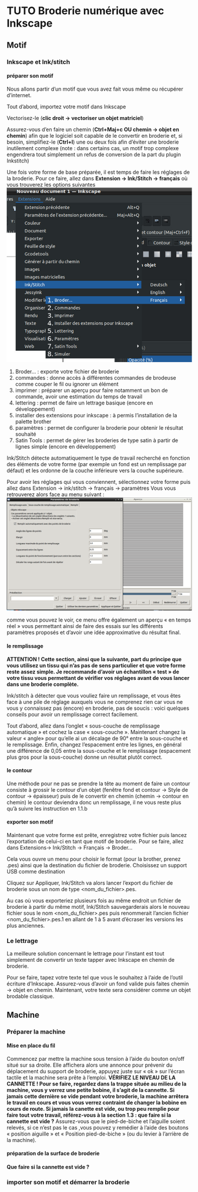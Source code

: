 # TUTO Broderie numérique avec Inkscape
## Motif
### Inkscape et Ink/stitch
#### préparer son motif
Nous allons partir d’un motif que vous avez fait vous même ou récupérer d’internet.

Tout d’abord, importez votre motif dans Inkscape

Vectorisez-le (**clic droit → vectoriser un objet matriciel**)

Assurez-vous d’en faire un chemin (**Ctrl+Maj+c OU chemin → objet en chemin**) afin que le logiciel soit capable de le convertir en  broderie et, si besoin, simplifiez-le (**Ctrl+l**) une ou deux fois afin d’éviter une broderie inutilement complexe (note : dans certains cas, un motif trop complexe engendrera tout simplement un refus de conversion de la part du plugin Inkstitch)

Une fois votre forme de base préparée, il est temps de faire les réglages de la broderie.
Pour ce faire, allez dans **Extension → Ink/Stitch → français** où vous trouverez les options suivantes
![image1](./assets/images/brodeusetuto1.jpg)
1. Broder… : exporte votre fichier de broderie
2. commandes : donne accès à différentes commandes de brodeuse comme couper le fil ou ignorer un élément
3. imprimer : préparer un aperçu pour faire notamment un bon de commande, avoir une estimation du temps de travail
4. lettering : permet de faire un lettrage basique (encore en développement)
5. installer des extensions pour inkscape : à permis l’installation de la palette brother
6. paramètres : permet de configurer la broderie pour obtenir le résultat souhaité
7. Satin Tools : permet de gérer les broderies de type satin à partir de lignes simple (encore en développement)

Ink/Stitch détecte automatiquement le type de travail recherché en fonction des éléments de votre forme (par exemple un fond est un remplissage par défaut) et les ordonne de la couche inférieure vers la couche supérieure.

Pour avoir les réglages qui vous conviennent, sélectionnez votre forme puis allez dans
Extension → ink/stitch → français → paramètres
Vous vous retrouverez alors face au menu suivant :
![image2](./assets/images/brodeusetuto2.jpg)

comme vous pouvez le voir, ce menu offre également un aperçu « en temps réel » vous permettant ainsi de faire des essais sur les différents paramètres proposés et d’avoir une idée approximative du résultat final.
#### le remplissage
**ATTENTION !
Cette section, ainsi que la suivante, part du principe que vous utilisez un tissu qui n’as pas de sens particulier et que votre forme reste assez simple.
Je recommande d’avoir un échantillon « test » de votre tissu vous permettant de vérifier vos réglages avant de vous lancer dans une broderie complète.**

Ink/stitch à détecter que vous vouliez faire un remplissage, et vous êtes face à une pile de réglage auxquels vous ne comprenez rien car vous ne vous y connaissez pas (encore) en broderie, pas de soucis : voici quelques conseils pour avoir un remplissage correct facilement.

Tout d’abord, allez dans l’onglet « sous-couche de remplissage automatique » et cochez la case « sous-couche ».
Maintenant changez la valeur « angle» pour qu’elle ai un décalage de 90° entre la sous-couche et le remplissage.
Enfin, changez l’espacement entre les lignes, en général une différence de 0,05 entre la sous-couche et le remplissage (espacement plus gros pour la sous-couche) donne un résultat plutôt correct.
#### le contour
Une méthode pour ne pas se prendre la tête au moment de faire un contour consiste à grossir le contour d’un objet (fenêtre fond et contour → Style de contour → épaisseur) puis de le convertir en chemin (chemin → contour en chemin) le contour deviendra donc un remplissage, il ne vous reste plus qu’à suivre les instruction en 1.1.b
#### exporter son motif
Maintenant que votre forme est prête, enregistrez votre fichier puis lancez l’exportation de celui-ci en tant que motif de broderie. Pour se faire, allez dans Extensions→ Ink/Stitch → Français →  Broder…

Cela vous ouvre un menu pour choisir le format (pour la brother, prenez .pes) ainsi que la destination du fichier de broderie.
Choisissez un support USB comme destination

Cliquez sur Appliquer, Ink/Stitch va alors lancer l’export du fichier de broderie sous un nom de type <nom_du_fichier>.pes.

Au cas où vous exporteriez plusieurs fois au même endroit un fichier de broderie à partir du même motif, Ink/Stitch sauvegarderais alors le nouveau fichier sous le nom <nom_du_fichier>.pes puis renommerait l’ancien fichier <nom_du_fichier>.pes.1 en allant de 1 à 5 avant d’écraser les versions les plus anciennes.

### Le lettrage
La meilleure solution concernant le lettrage pour l’instant est tout simplement de convertir un texte tapper avec Inkscape en chemin de broderie.

Pour se faire, tapez votre texte tel que vous le souhaitez à l’aide de l’outil écriture d’Inkscape.
Assurez-vous d’avoir un fond valide puis faites chemin → objet en chemin.
Maintenant, votre texte sera considérer comme un objet brodable classique.
## Machine
### Préparer la machine
#### Mise en place du fil
Commencez par mettre la machine sous tension à l’aide du bouton on/off situé sur sa droite.
Elle affichera alors une annonce pour prévenir du déplacement du support de broderie, appuyez juste sur « ok » sur l’écran tactile et la machine sera prête à l’emploi.
**VÉRIFIEZ LE NIVEAU DE LA CANNETTE !
Pour se faire, regardez dans la trappe située au milieu de la machine, vous y verrez une petite bobine, il s’agit de la cannette.
Si jamais cette dernière se vide pendant votre broderie, la machine arrêtera le travail en cours et vous vous verrez contraint de changer la bobine en cours de route.
Si jamais la canette est vide, ou trop peu remplie pour faire tout votre travail, référez-vous à la section 1.3 : que faire si la cannette est vide ?**
Assurez-vous que le pied-de-biche et l’aiguille soient relevés, si ce n’est pas le cas ,vous pouvez  y remédier à l’aide des boutons « position aiguille » et « Position pied-de-biche » (ou du levier à l’arrière de la machine).
#### préparation de la surface de broderie
#### Que faire si la cannette est vide ?
### importer son motif et démarrer la broderie
